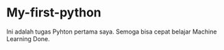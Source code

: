 # My-first-python
Ini adalah tugas Pyhton pertama saya. Semoga bisa cepat belajar Machine Learning
Done.
